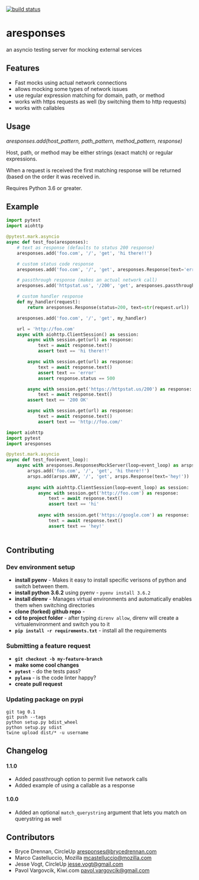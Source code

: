 [![build status](https://travis-ci.org/CircleUp/aresponses.svg)](https://travis-ci.org/CircleUp/aresponses)

# aresponses

an asyncio testing server for mocking external services

## Features
 - Fast mocks using actual network connections
 - allows mocking some types of network issues
 - use regular expression matching for domain, path, or method 
 - works with https requests as well (by switching them to http requests)
 - works with callables
 
## Usage

*aresponses.add(host_pattern, path_pattern, method_pattern, response)*

Host, path, or method may be either strings (exact match) or regular expressions.

When a request is received the first matching response will be returned (based on the order it was received in.

Requires Python 3.6 or greater.

## Example
```python
import pytest
import aiohttp

@pytest.mark.asyncio
async def test_foo(aresponses):
    # text as response (defaults to status 200 response)
    aresponses.add('foo.com', '/', 'get', 'hi there!!')

    # custom status code response
    aresponses.add('foo.com', '/', 'get', aresponses.Response(text='error', status=500))

    # passthrough response (makes an actual network call)
    aresponses.add('httpstat.us', '/200', 'get', aresponses.passthrough)

    # custom handler response
    def my_handler(request):
        return aresponses.Response(status=200, text=str(request.url))

    aresponses.add('foo.com', '/', 'get', my_handler)

    url = 'http://foo.com'
    async with aiohttp.ClientSession() as session:
        async with session.get(url) as response:
            text = await response.text()
            assert text == 'hi there!!'

        async with session.get(url) as response:
            text = await response.text()
            assert text == 'error'
            assert response.status == 500

        async with session.get('https://httpstat.us/200') as response:
            text = await response.text()
        assert text == '200 OK'

        async with session.get(url) as response:
            text = await response.text()
            assert text == 'http://foo.com/'
```

```python
import aiohttp
import pytest
import aresponses

@pytest.mark.asyncio
async def test_foo(event_loop):
    async with aresponses.ResponsesMockServer(loop=event_loop) as arsps:
        arsps.add('foo.com', '/', 'get', 'hi there!!')
        arsps.add(arsps.ANY, '/', 'get', arsps.Response(text='hey!'))
        
        async with aiohttp.ClientSession(loop=event_loop) as session:
            async with session.get('http://foo.com') as response:
                text = await response.text()
                assert text == 'hi'
            
            async with session.get('https://google.com') as response:
                text = await response.text()
                assert text == 'hey!'
        
```


## Contributing

### Dev environment setup
  - **install pyenv**  - Makes it easy to install specific verisons of python and switch between them.
  - **install python 3.6.2** using pyenv - `pyenv install 3.6.2`
  - **install direnv** - Manages virtual environments and automatically enables them when switching directories
  - **clone (forked) github repo** -
  - **cd to project folder** - after typing `direnv allow`, direnv will create a virtualenvironment and switch you to it
  - **`pip install -r requirements.txt`** - install all the requirements
  
### Submitting a feature request  
  - **`git checkout -b my-feature-branch`** 
  - **make some cool changes**
  - **`pytest`** - do the tests pass?
  - **`pylava`** - is the code linter happy?
  - **create pull request**

### Updating package on pypi
    git tag 0.1
    git push --tags
    python setup.py bdist_wheel
    python setup.py sdist
    twine upload dist/* -u username

## Changelog

#### 1.1.0
- Added passthrough option to permit live network calls
- Added example of using a callable as a response

#### 1.0.0

- Added an optional `match_querystring` argument that lets you match on querystring as well


## Contributors
* Bryce Drennan, CircleUp <aresponses@brycedrennan.com>
* Marco Castelluccio, Mozilla <mcastelluccio@mozilla.com>
* Jesse Vogt, CircleUp <jesse.vogt@gmail.com>
* Pavol Vargovcik, Kiwi.com <pavol.vargovcik@gmail.com>
